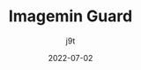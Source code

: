 ---
author: j9t
date: 2022-07-02
permalink: false
tags:
  - packages
  - npm
  - images
  - compression
  - performance
target_url: https://www.npmjs.com/package/@j9t/imagemin-guard
title: Imagemin Guard
---